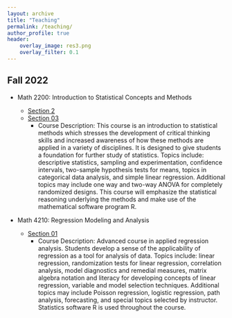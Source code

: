 ```yaml
---
layout: archive
title: "Teaching"
permalink: /teaching/
author_profile: true
header:
    overlay_image: res3.png 
    overlay_filter: 0.1
---
```





## Fall 2022

* Math 2200:  Introduction to Statistical Concepts and Methods
    + <a href="https://www.csub.edu/~emontoya2/2200-02" target="_blank"> Section 2 </a>
    + <a href="https://www.csub.edu/~emontoya2/2200-03" target="_blank"> Section 03 </a>
        + Course Description: This course is an introduction to statistical methods which stresses the development of critical thinking skills and increased awareness of how these methods are applied in a variety of disciplines. It is designed to give students a foundation for further study of statistics. Topics include: descriptive statistics, sampling and experimentation, confidence intervals, two-sample hypothesis tests for means, topics in categorical data analysis, and simple linear regression. Additional topics may include one way and two-way ANOVA for completely randomized designs. This course will emphasize the statistical reasoning underlying the methods and make use of the mathematical software program R.  
    
* Math 4210: Regression Modeling and Analysis
    + <a href="https://www.csub.edu/~emontoya2/4210" target="_blank"> Section 01 </a>
        + Course Description: Advanced course in applied regression analysis. Students develop a sense of the applicability of regression as a tool for analysis of data. Topics include: linear regression, randomization tests for linear regression, correlation analysis, model diagnostics and remedial measures, matrix algebra notation and literacy for developing concepts of linear regression, variable and model selection techniques. Additional topics may include Poisson regression, logistic regression, path analysis, forecasting, and special topics selected by instructor. Statistics software R is used throughout the course. 